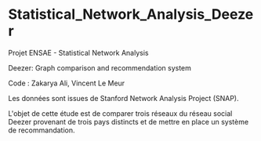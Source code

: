 # Statistical_Network_Analysis_Deezer
Projet ENSAE - Statistical Network Analysis

Deezer: Graph comparison and recommendation system

Code : Zakarya Ali, Vincent Le Meur

Les données sont issues de Stanford Network Analysis Project (SNAP).

L'objet de cette étude est de comparer trois réseaux du réseau social Deezer provenant de trois pays distincts et de mettre en place un système de recommandation.
